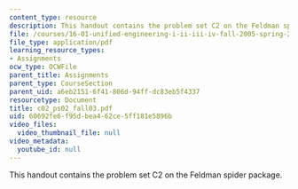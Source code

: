 ```yaml
---
content_type: resource
description: This handout contains the problem set C2 on the Feldman spider package.
file: /courses/16-01-unified-engineering-i-ii-iii-iv-fall-2005-spring-2006/60692fe6f95dbea462ce5ff181e5896b_c02_ps02_fall03.pdf
file_type: application/pdf
learning_resource_types:
- Assignments
ocw_type: OCWFile
parent_title: Assignments
parent_type: CourseSection
parent_uid: a6eb2151-6f41-806d-94ff-dc83eb5f4337
resourcetype: Document
title: c02_ps02_fall03.pdf
uid: 60692fe6-f95d-bea4-62ce-5ff181e5896b
video_files:
  video_thumbnail_file: null
video_metadata:
  youtube_id: null
---
```

This handout contains the problem set C2 on the Feldman spider package.

